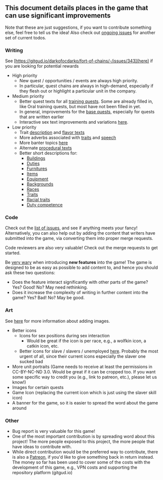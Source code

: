 ## This document details places in the game that can use significant improvements

Note that these are just suggestions, if you want to contribute something else,
feel free to tell us the idea!
Also check out [ongoing issues](https://gitgud.io/darkofocdarko/fort-of-chains/-/issues) for another
set of current todos.

### Writing

See [https://gitgud.io/darkofocdarko/fort-of-chains/-/issues/343](here) if you are looking for potential rewards

- High priority
  - New quest / opportunities / events are always high priority.
  - In particular, quest chains are always in high-demand, especially if they flesh out
  or highlight a particular unit in the company.
- Medium priority
  - Better quest texts for all [training quests](project/twee/quest/darko/training). Some are already 
  filled in, like Oral training quests, but most have not been filled in yet.
  - In general, improvements for the [base quests](project/twee/quest/darko), especially for quests that are written earlier
  - Interactive sex text improvements and variations [here](src/scripts/classes/sex/action).
- Low priority
  - Trait [description](project/twee/trait) and [flavor texts](project/twee/trait/_texts.twee)
  - More adverbs associated with [traits](project/twee/trait/_texts.twee) and [speech](project/twee/speech/_texts.twee)
  - More banter topics [here](project/twee/banter/topic.twee)
  - Alternate [procedural texts](src/scripts/text/sentence/)
  - Better short descriptions for:
    - [Buildings](project/twee/building/templates)
    - [Duties](project/twee/duty/template)
    - [Furnitures](project/twee/furniture)
    - [Items](project/twee/item)
    - [Equipment](src/scripts/text/unit/equipment/equipment.js)
    - [Backgrounds](src/scripts/text/unit/background.js)
    - [Races](src/scripts/text/unit/race.js)
    - [Traits](src/scripts/text/unit/trait/trait.js)
    - [Racial traits](src/scripts/text/unit/trait/physical.js)
    - [Duty competence](src/scripts/text/unit/duty.js)

### Code

Check out the [list of issues](https://gitgud.io/darkofocdarko/fort-of-chains/-/issues), and see if anything
meets your fancy! Alternatively, you can also help out by adding the content that writers have submitted
into the game, via converting them into proper merge requests.

Code reviewers are also very valuable! Check out the merge requests to get started.

Be [very wary](docs/faq.md#does-this-game-contain-insert-fetish-here) when
introducing **new features** into the game! The game is designed to be as
easy as possible to add content to, and hence you should ask these two
questions:
  - Does the feature interact significantly with other parts of the game? Yes? Good! No? May need rethinking.
  - Does it increase the complexity of writing in further content into the game? Yes? Bad! No? May be good.

### Art

See [here](docs/images.md) for more information about adding images.

- Better icons
  - Icons for sex positions during sex interaction
    - Would be great if the icon is per race, e.g., a wolfkin icon, a catkin icon, etc.
  - Better icons for slave / slavers / unemployed [here](dist/img/job). Probably the most urgent of all, since
their current icons especially the slaver one sucked bad
- More unit portraits (Game needs to receive at least the permissions in CC-BY-NC-ND 3.0. Would be great if it can be cropped too. If you want some specific way to credit you (e.g., link to patreon, etc.), please let us know!)
- Images for certain quests
- Game Icon (replacing the current icon which is just using the slaver skill icon)
- A banner for the game, so it is easier to spread the word about the game around


### Other

- Bug report is very valuable for this game!
- One of the most important contribution is by spreading word about this project! The more people exposed to
this project, the more people that have ideas to contribute with.
- While direct contribution would be the preferred way to contribute, there is also a [Patreon](https://thenounproject.com/term/piggybank/2976133/), if you'd like to give something back in return instead. The money so far has been used to cover some of the costs with the development of this game, e.g., VPN costs and supporting the repository platform (gitgud.io)
